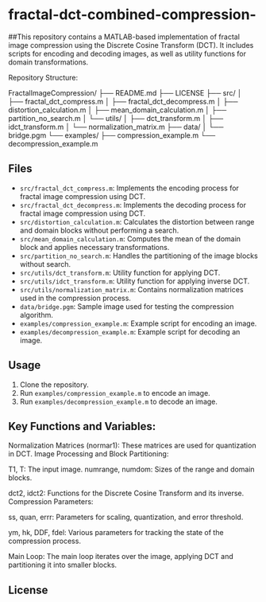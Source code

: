 # fractal-dct-combined-compression-

##This repository contains a MATLAB-based implementation of fractal image compression using the Discrete Cosine Transform (DCT). It includes scripts for encoding and decoding images, as well as utility functions for domain transformations.

Repository Structure:

FractalImageCompression/
├── README.md
├── LICENSE
├── src/
│ ├── fractal_dct_compress.m
│ ├── fractal_dct_decompress.m
│ ├── distortion_calculation.m
│ ├── mean_domain_calculation.m
│ ├── partition_no_search.m
│ └── utils/
│ ├── dct_transform.m
│ ├── idct_transform.m
│ └── normalization_matrix.m
├── data/
│ └── bridge.pgm
└── examples/
├── compression_example.m
└── decompression_example.m

## Files
- `src/fractal_dct_compress.m`: Implements the encoding process for fractal image compression using DCT.
- `src/fractal_dct_decompress.m`: Implements the decoding process for fractal image compression using DCT.
- `src/distortion_calculation.m`: Calculates the distortion between range and domain blocks without performing a search.
- `src/mean_domain_calculation.m`: Computes the mean of the domain block and applies necessary transformations.
- `src/partition_no_search.m`: Handles the partitioning of the image blocks without search.
- `src/utils/dct_transform.m`: Utility function for applying DCT.
- `src/utils/idct_transform.m`: Utility function for applying inverse DCT.
- `src/utils/normalization_matrix.m`: Contains normalization matrices used in the compression process.
- `data/bridge.pgm`: Sample image used for testing the compression algorithm.
- `examples/compression_example.m`: Example script for encoding an image.
- `examples/decompression_example.m`: Example script for decoding an image.

## Usage

1. Clone the repository.
2. Run `examples/compression_example.m` to encode an image.
3. Run `examples/decompression_example.m` to decode an image.

## Key Functions and Variables:

Normalization Matrices (normar1): These matrices are used for quantization in DCT.
Image Processing and Block Partitioning:

T1, T: The input image.
numrange, numdom: Sizes of the range and domain blocks.

dct2, idct2: Functions for the Discrete Cosine Transform and its inverse.
Compression Parameters:

ss, quan, errr: Parameters for scaling, quantization, and error threshold.

ym, hk, DDF, fdel: Various parameters for tracking the state of the compression process.

Main Loop: The main loop iterates over the image, applying DCT and partitioning it into smaller blocks.

## License







    

